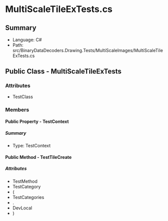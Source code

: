 ﻿# MultiScaleTileExTests.cs

## Summary

* Language: C#
* Path: src/BinaryDataDecoders.Drawing.Tests/MultiScaleImages/MultiScaleTileExTests.cs

## Public Class - MultiScaleTileExTests

### Attributes

 - TestClass

### Members

#### Public Property - TestContext

##### Summary

 * Type: TestContext 

#### Public Method - TestTileCreate

##### Attributes

 - TestMethod
 - TestCategory
 - (
 - TestCategories
 - .
 - DevLocal
 - )


